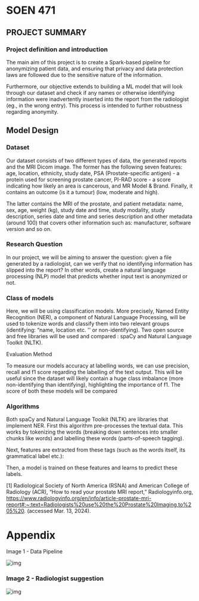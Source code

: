 # SOEN 471

## PROJECT SUMMARY

### Project definition and introduction

The main aim of this project is to create a Spark-based pipeline for anonymizing patient data, and ensuring that privacy and data protection laws are followed due to the sensitive nature of the information.

Furthermore, our objective extends to building a ML model that will look through our dataset and check if any names or otherwise identifying information were inadvertently inserted into the report from the radiologist (eg., in the wrong entry). This process is intended to further robustness regarding anonymity.

## Model Design

### Dataset

Our dataset consists of two different types of data, the generated reports and the MRI Dicom image. The former has the following seven features: age, location, ethnicity, study date, PSA (Prostate-specific antigen) - a protein used for screening prostate cancer, PI-RAD score - a score indicating how likely an area is cancerous, and MR Model & Brand. Finally, it contains an outcome (is it a tumour) (low, moderate and high). 

The latter contains the MRI of the prostate, and patient metadata: name, sex, age, weight (kg), study date and time, study modality, study description, series date and time and series description and other metadata (around 100) that covers other information such as: manufacturer, software version and so on.

### Research Question

In our project, we will be aiming to answer the question: given a file generated by a radiologist, can we verify that no identifying information has slipped into the report? In other words, create a natural language processing (NLP) model that predicts whether input text is anonymized or not.

### Class of models

Here, we will be using classification models. More precisely, Named Entity Recognition (NER), a component of Natural Language Processing, will be used to tokenize words and classify them into two relevant groups (identifying: “name, location etc. '' or non-identifying). Two open source and free libraries will be used and compared : spaCy and Natural Language Toolkit (NLTK).

Evaluation Method

To measure our models accuracy at labelling words, we can use precision, recall and f1 score regarding the labelling of the text output. This will be useful since the dataset will likely contain a huge class imbalance (more non-identifying than identifying), highlighting the importance of f1. The score of both these models will be compared

### Algorithms

Both spaCy and Natural Language Toolkit (NLTK) are libraries that implement NER. First this algorithm pre-processes the textual data. This works by tokenizing the words (breaking down sentences into smaller chunks like words) and labelling these words (parts-of-speech tagging). 

Next, features are extracted from these tags (such as the words itself, its grammatical label etc.): 

Then, a model is trained on these features and learns to predict these labels.

[1] Radiological Society of North America (RSNA) and American College of Radiology (ACR), “How to read your prostate MRI report,” Radiologyinfo.org, https://www.radiologyinfo.org/en/info/article-prostate-mri-report#:~:text=Radiologists%20use%20the%20Prostate%20Imaging,to%205%20. (accessed Mar. 13, 2024).

# 

# Appendix

Image 1 - Data Pipeline

![img](https://lh7-us.googleusercontent.com/kzRFjtqYs8MaoMNBb0tlCKc-qUuYeySLdrC16GsItXD-7woPez3o7xMHESsCtHIFLe8j8gZ_Yu-82VPoUzL8jiZyp6GyLH3AYZzhWCUUf8YNEWxt-j8bP5cvuRJAfkEicV2RcEwD6WIH0r4RXOfzVAs)

### Image 2 - Radiologist suggestion

![img](https://lh7-us.googleusercontent.com/ZT62uJj-jk07CfI76BA2toqRsMMx95BAWUYJgHd_NvpI5IUGw9Cp00hnN_i-GIzTfQo5J2noi8Nkzbn4epaLCKn25UW3_MktcTk72GUW59JmdLN90lyUro27NuuXgB7qfnETfhT8cWnMbuQ-Kqdy7Qo)
